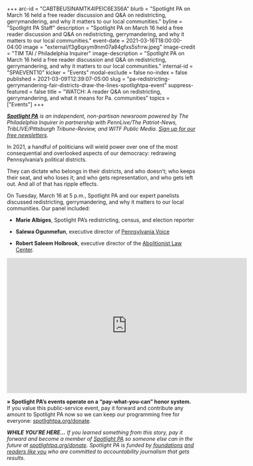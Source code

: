 +++
arc-id = "CABTBEUSINAMTK4IPEIC6E3S6A"
blurb = "Spotlight PA on March 16 held a free reader discussion and Q&A on redistricting, gerrymandering, and why it matters to our local communities."
byline = "Spotlight PA Staff"
description = "Spotlight PA on March 16 held a free reader discussion and Q&A on redistricting, gerrymandering, and why it matters to our local communities."
event-date = 2021-03-16T18:00:00-04:00
image = "external/f3g6qxym9nm07a84gfxs5sfrrw.jpeg"
image-credit = "TIM TAI / Philadelphia Inquirer"
image-description = "Spotlight PA on March 16 held a free reader discussion and Q&A on redistricting, gerrymandering, and why it matters to our local communities."
internal-id = "SPAEVENT10"
kicker = "Events"
modal-exclude = false
no-index = false
published = 2021-03-09T12:39:07-05:00
slug = "pa-redistricting-gerrymandering-fair-districts-draw-the-lines-spotlightpa-event"
suppress-featured = false
title = "WATCH: A reader Q&A on redistricting, gerrymandering, and what it means for Pa. communities"
topics = ["Events"]
+++

<a href="https://www.spotlightpa.org/"><i><b>Spotlight PA</b></i></a><i> is an independent, non-partisan newsroom powered by The Philadelphia Inquirer in partnership with PennLive/The Patriot-News, TribLIVE/Pittsburgh Tribune-Review, and WITF Public Media. </i><a href="https://www.spotlightpa.org/newsletters"><i>Sign up for our free newsletters</i></a><i>.</i>

In 2021, a handful of politicians will wield power over one of the most consequential and overlooked aspects of our democracy: redrawing Pennsylvania’s political districts.

They can dictate who belongs in their districts, and who doesn’t; who keeps their seat, and who loses it; and who gets representation, and who gets left out. And all of that has ripple effects.

On Tuesday, March 16 at 5 p.m., Spotlight PA and our expert panelists discussed redistricting, gerrymandering, and why it matters to our local communities. Our panel included:

- <b>Marie Albiges</b>, Spotlight PA’s redistricting, census, and election reporter

- <b>Salewa Ogunmefun</b>, executive director of <a href="https://www.pennsylvaniavoice.org/">Pennsylvania Voice </a>

- <b>Robert Saleem Holbrook</b>, executive director of the <a href="https://abolitionistlawcenter.org/">Abolitionist Law Center</a>.

<iframe src="https://player.vimeo.com/video/673770083?h=25d1ad5a3a" width="640" height="360" frameborder="0" allow="autoplay; fullscreen; picture-in-picture" allowfullscreen></iframe>

<b>» Spotlight PA’s events operate on a “pay-what-you-can” honor system.</b> If you value this public-service event, pay it forward and contribute any amount to Spotlight PA now so we can keep our programming free for everyone: <a href="http://checkout.fundjournalism.org/memberform?org_id=spotlightpa&campaign=7015G0000003ZrjQAE">spotlightpa.org/donate</a>.

<i><b>WHILE YOU’RE HERE...</b></i><i> If you learned something from this story, pay it forward and become a member of </i><a href="https://www.spotlightpa.org/"><i>Spotlight PA</i></a><i> so someone else can in the future at </i><a href="http://spotlightpa.org/donate"><i>spotlightpa.org/donate</i></a><i>. Spotlight PA is funded by</i><a href="https://www.spotlightpa.org/support"><i> foundations</i></a><i> </i><a href="https://www.spotlightpa.org/support"><i>and readers like you</i></a><i> who are committed to accountability journalism that gets results.</i>
